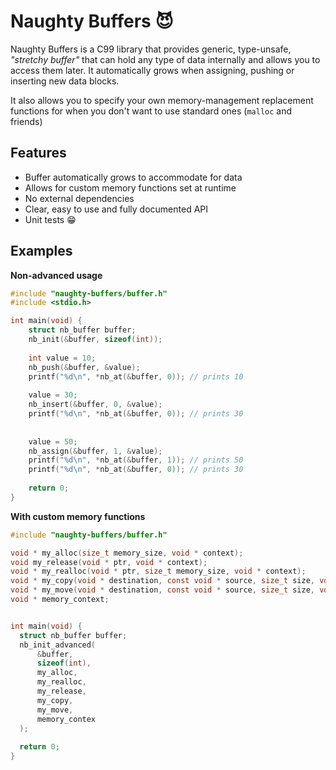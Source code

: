 # Naughty Buffers 😈

Naughty Buffers is a C99 library that provides generic, type-unsafe, _"stretchy buffer"_ that can hold any type of data internally and allows you to access them later. It automatically grows when assigning, pushing or inserting new data blocks.

It also allows you to specify your own memory-management replacement functions for when you don't want to use standard ones (`malloc` and friends)

## Features

- Buffer automatically grows to accommodate for data
- Allows for custom memory functions set at runtime
- No external dependencies
- Clear, easy to use and fully documented API
- Unit tests 😁

## Examples

**Non-advanced usage**

```c
#include "naughty-buffers/buffer.h"
#include <stdio.h>

int main(void) {
    struct nb_buffer buffer;
    nb_init(&buffer, sizeof(int));
    
    int value = 10;
    nb_push(&buffer, &value);
    printf("%d\n", *nb_at(&buffer, 0)); // prints 10
    
    value = 30;
    nb_insert(&buffer, 0, &value);
    printf("%d\n", *nb_at(&buffer, 0)); // prints 30
    
    
    value = 50;
    nb_assign(&buffer, 1, &value);
    printf("%d\n", *nb_at(&buffer, 1)); // prints 50
    printf("%d\n", *nb_at(&buffer, 0)); // prints 30
    
    return 0;
}
```

**With custom memory functions**

```c
#include "naughty-buffers/buffer.h"

void * my_alloc(size_t memory_size, void * context);
void my_release(void * ptr, void * context);
void * my_realloc(void * ptr, size_t memory_size, void * context);
void * my_copy(void * destination, const void * source, size_t size, void * context);
void * my_move(void * destination, const void * source, size_t size, void * context);
void * memory_context;


int main(void) {
  struct nb_buffer buffer;
  nb_init_advanced(
      &buffer,
      sizeof(int),
      my_alloc,
      my_realloc,
      my_release,
      my_copy,
      my_move,
      memory_contex
  );
  
  return 0;
}
```